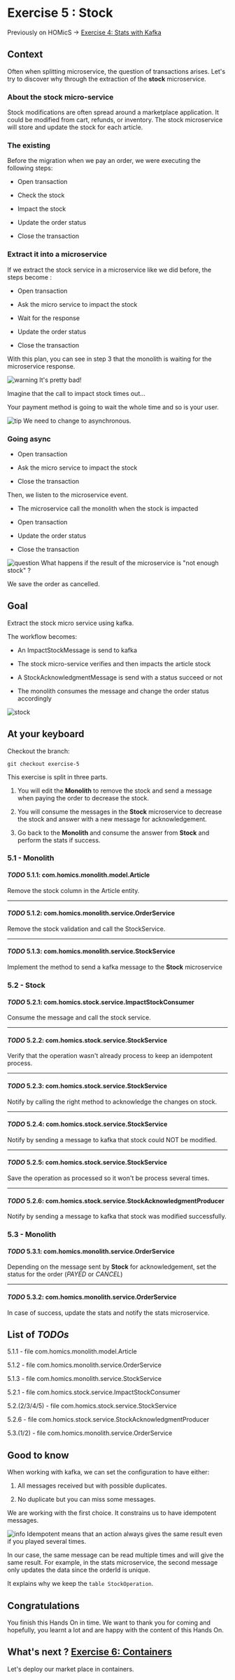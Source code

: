 # Exercise 5 : Stock

Previously on HOMicS -> [Exercise 4: Stats with Kafka](../user-guide/kafka.md)

## Context

Often when splitting microservice, the question of transactions arises.
Let's try to discover why through the extraction of the **stock** microservice.

### About the stock micro-service

Stock modifications are often spread around a marketplace application. It could be modified from cart, refunds, or inventory.
The stock microservice will store and update the stock for each article. 

### The existing

Before the migration when we pay an order, we were executing the following steps:

* Open transaction

* Check the stock

* Impact the stock

* Update the order status

* Close the transaction

### Extract it into a microservice

If we extract the stock service in a microservice like we did before, the steps become :

* Open transaction

* Ask the micro service to impact the stock

* Wait for the response

* Update the order status

* Close the transaction

With this plan, you can see in step 3 that the monolith is waiting for the microservice response.

![warning](../img/warning.png) It's pretty bad! 

Imagine that the call to impact stock times out... 

Your payment method is going to wait the whole time and so is your user.

![tip](../img/success.png) We need to change to asynchronous.

### Going async

* Open transaction

* Ask the micro service to impact the stock

* Close the transaction

Then, we listen to the microservice event.

* The microservice call the monolith when the stock is impacted

* Open transaction

* Update the order status

* Close the transaction


![question](../img/question.png) What happens if the result of the microservice is "not enough stock" ?

We save the order as cancelled.

## Goal 

Extract the stock micro service using kafka.

The workflow becomes:

* An ImpactStockMessage is send to kafka
 
* The stock micro-service verifies and then impacts the article stock

* A StockAcknowledgmentMessage is send with a status succeed or not

* The monolith consumes the message and change the order status accordingly

![stock](../img/stock.png)

## At your keyboard

Checkout the branch: 
        
    git checkout exercise-5

This exercise is split in three parts.

1. You will edit the **Monolith** to remove the stock and send a message when paying the order to decrease the stock.

2. You will consume the messages in the **Stock** microservice to decrease the stock and answer with a new message for
acknowledgement.

3. Go back to the **Monolith** and consume the answer from **Stock** and perform the stats if success.

### 5.1 - Monolith

#### _TODO_ 5.1.1: com.homics.monolith.model.Article

Remove the stock column in the Article entity.

-----

#### _TODO_ 5.1.2: com.homics.monolith.service.OrderService

Remove the stock validation and call the StockService.

-----

#### _TODO_ 5.1.3: com.homics.monolith.service.StockService

Implement the method to send a kafka message to the **Stock** microservice

### 5.2 - Stock

#### _TODO_ 5.2.1: com.homics.stock.service.ImpactStockConsumer

Consume the message and call the stock service.

-----

#### _TODO_ 5.2.2: com.homics.stock.service.StockService

Verify that the operation wasn't already process to keep an idempotent process.

-----

#### _TODO_ 5.2.3: com.homics.stock.service.StockService

Notify by calling the right method to acknowledge the changes on stock.

-----

#### _TODO_ 5.2.4: com.homics.stock.service.StockService

Notify by sending a message to kafka that stock could NOT be modified.

-----

#### _TODO_ 5.2.5: com.homics.stock.service.StockService

Save the operation as processed so it won't be process several times.

-----

#### _TODO_ 5.2.6: com.homics.stock.service.StockAcknowledgmentProducer

Notify by sending a message to kafka that stock was modified successfully.

### 5.3 - Monolith

#### _TODO_ 5.3.1: com.homics.monolith.service.OrderService

Depending on the message sent by **Stock** for acknowledgement, set the status for the order (_PAYED_
or _CANCEL_)

-----

#### _TODO_ 5.3.2: com.homics.monolith.service.OrderService

In case of success, update the stats and notify the stats microservice.

## List of _TODOs_

5.1.1 - file com.homics.monolith.model.Article

5.1.2 - file com.homics.monolith.service.OrderService

5.1.3 - file com.homics.monolith.service.StockService

5.2.1 - file com.homics.stock.service.ImpactStockConsumer

5.2.(2/3/4/5) - file com.homics.stock.service.StockService

5.2.6 - file com.homics.stock.service.StockAcknowledgmentProducer

5.3.(1/2) - file com.homics.monolith.service.OrderService

## Good to know

When working with kafka, we can set the configuration to have either:

1. All messages received but with possible duplicates.

2. No duplicate but you can miss some messages.

We are working with the first choice. It constrains us to have idempotent messages.

![info](../img/info.png) Idempotent means that an action always gives the same result even if you played several times.

In our case, the same message can be read multiple times and will give the same result. For example, in the stats microservice,
the second message only updates the data since the orderId is unique.

It explains why we keep the `table StockOperation`.

## Congratulations

You finish this Hands On in time. We want to thank you for coming and hopefully, you learnt a lot and are happy with the
content of this Hands On.

## What's next ? [Exercise 6: Containers](containers.md)

Let's deploy our market place in containers.
